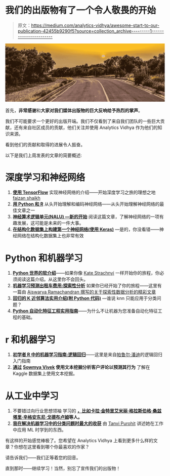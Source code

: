 # 我们的出版物有了一个令人敬畏的开始

> 原文：<https://medium.com/analytics-vidhya/awesome-start-to-our-publication-42455b9290f5?source=collection_archive---------1----------------------->

![](img/79a1f9fd6761ff687674b987e339582b.png)

首先，**非常感谢**和**大家对我们媒体出版物的巨大反响给予热烈的掌声**。

我们不可能要求一个更好的出版开端。我们不仅看到了来自我们团队的一些巨大贡献，还有来自社区成员的贡献，他们关注并使用 Analytics Vidhya 作为他们的知识来源。

看到他们的贡献和取得的进展令人振奋。

以下是我们上周发表的文章的简要概述:

# 深度学习和神经网络

1.  [**使用 TensorFlow**](/analytics-vidhya/an-introduction-to-implementing-neural-networks-using-tensorflow-4082c036d40c) 实现神经网络的介绍——开始深度学习之旅的理想之地 [faizan shaikh](https://medium.com/u/1de07714479a?source=post_page-----42455b9290f5--------------------------------)
2.  [**用 Python 和 R**](/analytics-vidhya/understanding-and-coding-neural-networks-from-scratch-in-python-and-r-b8c760f0ad1c) 从头开始理解和编码神经网络——从头开始理解神经网络的最佳文章之一
3.  [**神经算术逻辑单元(NALU) —新的开始**](/analytics-vidhya/neural-arithmetic-logic-units-nalu-a-new-beginning-9b9b8a69eb32) 阅读这篇文章，了解神经网络的一项有趣发展，这可能是未来的一件大事。
4.  [**在结构化数据集上构建第一个神经网络(使用 Keras)**](/analytics-vidhya/build-your-first-neural-network-model-on-a-structured-dataset-using-keras-d9e7de5c6724) —是的，你没看错——神经网络在结构化数据集上也非常有效

# Python 和机器学习

1.  [**Python 世界的软介绍**](/analytics-vidhya/soft-introduction-to-the-world-of-python-b2b10ec33d58)——如果你像 [Kate Strachnyi](https://medium.com/u/fc065d3295b8?source=post_page-----42455b9290f5--------------------------------) 一样开始你的旅程，你必须阅读这篇介绍。从这里你不会回头。
2.  [**机器学习预测出租车费用:探索性分析**](/analytics-vidhya/machine-learning-to-predict-taxi-fare-part-one-exploratory-analysis-6b7e6b1fbc78) 如果你已经开始了你的旅程——这里有一篇由 [Aiswarya Ramachandran 撰写的关于探索性数据分析的精彩文章](https://medium.com/u/7bbdad3b3571?source=post_page-----42455b9290f5--------------------------------)
3.  [**回归的 K 近邻算法实用介绍(附 Python 代码)**](/analytics-vidhya/a-practical-introduction-to-k-nearest-neighbors-algorithm-for-regression-with-python-code-a81223eb6ad) —谁说 knn 只能应用于分类问题？
4.  [**Python 自动化特征工程实用指南**](/analytics-vidhya/a-hands-on-guide-to-automated-feature-engineering-in-python-13260eae9270)——为什么不让机器为您准备自动化特征工程的基础。

# r 和机器学习

1.  [**初学者 R 中的机器学习指南:逻辑回归**](/analytics-vidhya/a-guide-to-machine-learning-in-r-for-beginners-part-5-4c00f2366b90)——这里是来自[帕鲁尔·潘迪](https://medium.com/u/7053de462a28?source=post_page-----42455b9290f5--------------------------------)的逻辑回归入门指南
2.  [**通过**](/analytics-vidhya/customer-review-analytics-using-text-mining-cd1e17d6ee4e) **[Sowmya Vivek](https://medium.com/u/6a60c6e04266?source=post_page-----42455b9290f5--------------------------------) 使用文本挖掘分析客户评论以预测其行为** 了解在 Kaggle 数据集上使用文本挖掘。

# 从工业中学习

1.  不要错过向行业思想领袖 学习的 [**，比如**](/analytics-vidhya/7-learnings-from-interviewing-top-leaders-in-machine-learning-and-data-science-9c585f7a8400)**[卡拉·金特里](https://medium.com/u/ab3f4b7d032b?source=post_page-----42455b9290f5--------------------------------)[艾米丽·格拉斯伯格·桑兹](https://medium.com/u/9999dd095c18?source=post_page-----42455b9290f5--------------------------------)[塔里·辛格](https://medium.com/u/b7b54430a021?source=post_page-----42455b9290f5--------------------------------)[安东尼·戈德布卢姆](https://medium.com/u/49dc6da62d66?source=post_page-----42455b9290f5--------------------------------)等人。**
2.  [**我在解决机器学习中的分类问题时最大的收获**](/analytics-vidhya/my-biggest-learning-while-solving-classification-problems-in-machine-learning-7172bff9fad8) 由 [Tanvi Purohit](https://medium.com/u/b747fc9fd237?source=post_page-----42455b9290f5--------------------------------) 讲述她在工作中应用 ML 时学到的东西。

有这样的开始感觉棒极了。您希望在 Analytics Vidhya 上看到更多什么样的文章？你想在这里看到哪个你最喜欢的作家？

请告诉我们——我们正等着您的回音。

直到那时——继续学习！当然，别忘了宣传我们的出版物！